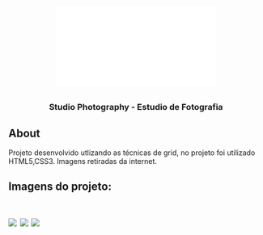<h1 align="center">
    <img src="./img/logo.svg">
    <h3 align="center">Studio Photography - Estudio de Fotografia</h3>
</h1>


##  About
Projeto desenvolvido utlizando as técnicas de grid, no projeto foi utilizado HTML5,CSS3.
Imagens retiradas da internet.

## Imagens do projeto:

<h1>
    <img src="https://ik.imagekit.io/t3c9getulq/1_c7oX0Kyzz.PNG">
    <img src="https://ik.imagekit.io/t3c9getulq/2_BV5d90w7d.PNG">
    <img src="https://ik.imagekit.io/t3c9getulq/3_JV-iyvpMf.PNG">
</h1>